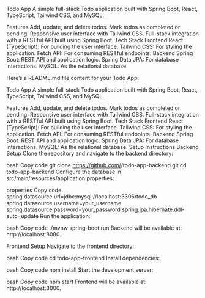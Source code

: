 Todo App
A simple full-stack Todo application built with Spring Boot, React, TypeScript, Tailwind CSS, and MySQL.

Features
Add, update, and delete todos.
Mark todos as completed or pending.
Responsive user interface with Tailwind CSS.
Full-stack integration with a RESTful API built using Spring Boot.
Tech Stack
Frontend
React (TypeScript): For building the user interface.
Tailwind CSS: For styling the application.
Fetch API: For consuming RESTful endpoints.
Backend
Spring Boot: REST API and application logic.
Spring Data JPA: For database interactions.
MySQL: As the relational database.


Here’s a README.md file content for your Todo App:

Todo App
A simple full-stack Todo application built with Spring Boot, React, TypeScript, Tailwind CSS, and MySQL.

Features
Add, update, and delete todos.
Mark todos as completed or pending.
Responsive user interface with Tailwind CSS.
Full-stack integration with a RESTful API built using Spring Boot.
Tech Stack
Frontend
React (TypeScript): For building the user interface.
Tailwind CSS: For styling the application.
Fetch API: For consuming RESTful endpoints.
Backend
Spring Boot: REST API and application logic.
Spring Data JPA: For database interactions.
MySQL: As the relational database.
Setup Instructions
Backend Setup
Clone the repository and navigate to the backend directory:

bash
Copy code
git clone https://github.com/<your-username>/todo-app-backend.git
cd todo-app-backend
Configure the database in src/main/resources/application.properties:

properties
Copy code
spring.datasource.url=jdbc:mysql://localhost:3306/todo_db
spring.datasource.username=your_username
spring.datasource.password=your_password
spring.jpa.hibernate.ddl-auto=update
Run the application:

bash
Copy code
./mvnw spring-boot:run
Backend will be available at: http://localhost:8080.

Frontend Setup
Navigate to the frontend directory:

bash
Copy code
cd todo-app-frontend
Install dependencies:

bash
Copy code
npm install
Start the development server:

bash
Copy code
npm start
Frontend will be available at: http://localhost:3000.

